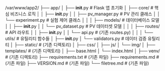 /var/www/app2/
├── app/
│   ├── __init__.py               # Flask 앱 초기화
│   ├── core/                     # 핵심 비즈니스 로직
│   │   ├── __init__.py
│   │   ├── pv_manager.py        # PV 관리 클래스
│   │   └── experiment.py        # 실험 제어 클래스
│   │
│   ├── models/                   # 데이터베이스 모델
│   │   ├── __init__.py
│   │   └── pv_dataset.py        # PV 데이터셋 모델
│   │
│   ├── routes/                   # API 라우트
│   │   ├── __init__.py
│   │   └── api.py               # (기존 routes.py)
│   │
│   └── utils/                    # 유틸리티 함수들
│       ├── __init__.py
│       └── validators.py         # 데이터 검증 유틸리티
│
├── static/                       # (기존 디렉토리)
│   ├── css/
│   ├── js/
│   └── img/
│
├── templates/                    # (기존 디렉토리)
│   ├── base.html
│   └── index.html
│
├── venv/                        # (기존 디렉토리)
├── requirements.txt             # (기존 파일)
├── requirements.md              # (기존 파일)
├── VERSION.md                   # (기존 파일)
└── filetree.md                 # (기존 파일)
